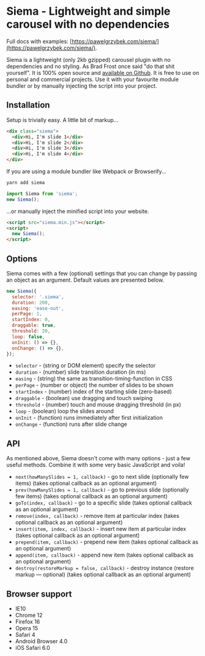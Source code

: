 # Siema - Lightweight and simple carousel with no dependencies

Full docs with examples: [https://pawelgrzybek.com/siema/](https://pawelgrzybek.com/siema/).

Siema is a lightweight (only 2kb gzipped) carousel plugin with no dependencies and no styling. As Brad Frost once said "do that shit yourself". It is 100% open source and [available on Github](https://pawelgrzybek.com/siema/). It is free to use on personal and commercial projects. Use it with your favourite module bundler or by manually injecting the script into your project.

## Installation

Setup is trivially easy. A little bit of markup...

```html
<div class="siema">
  <div>Hi, I'm slide 1</div>
  <div>Hi, I'm slide 2</div>
  <div>Hi, I'm slide 3</div>
  <div>Hi, I'm slide 4</div>
</div>
```

If you are using a module bundler like Webpack or Browserify...

```bash
yarn add siema
```

```js
import Siema from 'siema';
new Siema();
```

...or manually inject the minified script into your website.

```html
<script src="siema.min.js"></script>
<script>
  new Siema();
</script>
```

## Options

Siema comes with a few (optional) settings that you can change by passing an object as an argument. Default values are presented below.

```js
new Siema({
  selector: '.siema',
  duration: 200,
  easing: 'ease-out',
  perPage: 1,
  startIndex: 0,
  draggable: true,
  threshold: 20,
  loop: false,
  onInit: () => {},
  onChange: () => {},
});
```

- `selector` - (string or DOM element) specify the selector
- `duration` - (number) slide transition duration (in ms)
- `easing` - (string) the same as transition-timing-function in CSS
- `perPage` - (number or object) the number of slides to be shown
- `startIndex` - (number) index of the starting slide (zero-based)
- `draggable` - (boolean) use dragging and touch swiping
- `threshold` - (number) touch and mouse dragging threshold (in px)
- `loop` - (boolean) loop the slides around
- `onInit` - (function) runs immediately after first initialization
- `onChange` - (function) runs after slide change

## API

As mentioned above, Siema doesn't come with many options - just a few useful methods. Combine it with some very basic JavaScript and voila!

- `next(howManySlides = 1, callback)` - go to next slide (optionally few items) (takes optional callback as an optional argument)
- `prev(howManySlides = 1, callback)` - go to previous slide (optionally few items) (takes optional callback as an optional argument)
- `goTo(index, callback)` - go to a specific slide (takes optional callback as an optional argument)
- `remove(index, callback)` - remove item at particular index (takes optional callback as an optional argument)
- `insert(item, index, callback)` - insert new item at particular index (takes optional callback as an optional argument)
- `prepend(item, callback)` - prepend new item (takes optional callback as an optional argument)
- `append(item, callback)` - append new item (takes optional callback as an optional argument)
- `destroy(restoreMarkup = false, callback)` - destroy instance (restore markup — optional) (takes optional callback as an optional argument)

## Browser support

- IE10
- Chrome 12
- Firefox 16
- Opera 15
- Safari 4
- Android Browser 4.0
- iOS Safari 6.0
